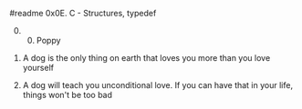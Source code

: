 #readme                 0x0E. C - Structures, typedef


0.  0. Poppy

1.  A dog is the only thing on earth that loves you more than you love yourself

2.  A dog will teach you unconditional love. If you can have that in your life, things won't be too bad
